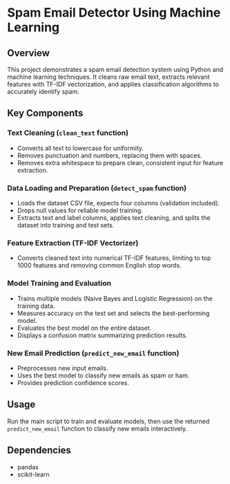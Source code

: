 # Spam Email Detector Using Machine Learning

## Overview
This project demonstrates a spam email detection system using Python and machine learning techniques. It cleans raw email text, extracts relevant features with TF-IDF vectorization, and applies classification algorithms to accurately identify spam.

## Key Components

### Text Cleaning (`clean_text` function)
- Converts all text to lowercase for uniformity.
- Removes punctuation and numbers, replacing them with spaces.
- Removes extra whitespace to prepare clean, consistent input for feature extraction.

### Data Loading and Preparation (`detect_spam` function)
- Loads the dataset CSV file, expects four columns (validation included).
- Drops null values for reliable model training.
- Extracts text and label columns, applies text cleaning, and splits the dataset into training and test sets.

### Feature Extraction (TF-IDF Vectorizer)
- Converts cleaned text into numerical TF-IDF features, limiting to top 1000 features and removing common English stop words.

### Model Training and Evaluation
- Trains multiple models (Naive Bayes and Logistic Regression) on the training data.
- Measures accuracy on the test set and selects the best-performing model.
- Evaluates the best model on the entire dataset.
- Displays a confusion matrix summarizing prediction results.

### New Email Prediction (`predict_new_email` function)
- Preprocesses new input emails.
- Uses the best model to classify new emails as spam or ham.
- Provides prediction confidence scores.

## Usage
Run the main script to train and evaluate models, then use the returned `predict_new_email` function to classify new emails interactively.

## Dependencies
- pandas
- scikit-learn


